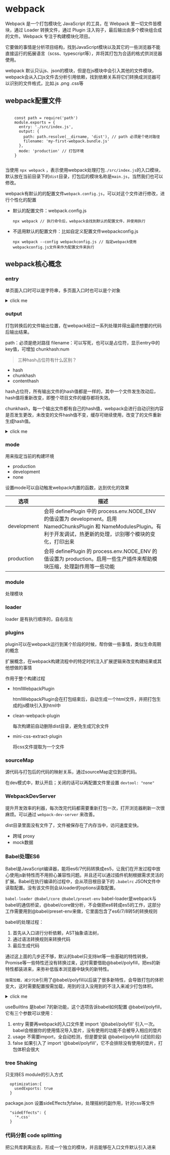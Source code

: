 # webpack

Webpack 是一个打包模块化 JavaScript 的工具，在 Webpack 里一切文件皆模块，通过 Loader 转换文件，通过 Plugin 注入钩子，最后输出由多个模块组合成的文件。Webpack 专注于构建模块化项目。

它要做的事情是分析项目结构，找到JavaScript模块以及其它的一些浏览器不能直接运行的拓展语言（scss、typescript等），并将其打包为合适的格式供浏览器使用。

webpack 默认只认js、json的模块，但是在js模块中会引入其他的文件模块，webpack会从入口js文件去分析引用依赖，找到依赖关系将它们转换成浏览器可以识别的文件格式，比如.js .png .css等

## webpack配置文件

<pre>
  <code>
    const path = require('path')
    module.exports = {
      entry: './src/index.js',
      output: {
        path: path.resolve(__dirname, 'dist'), // path 必须是个绝对路径
        filename: 'my-first-webpack.bundle.js'
      },
      mode: 'production' // 打包环境
    }
  </code>
</pre>

当使用 `npx webpack` ，表示使用webpack处理打包`./src/index.js`的入口模块，默认放在当前目录下的`dist`目录，打包后的模块名称是`main.js`，当然我们也可以修改。

webpack有默认的的配置文件`webpack.config.js`，可以对这个文件进行修改，进行个性化的配置

- 默认的配置文件：webpack.config.js
  
  `npx webpack // 执行命令后，webpack会找到默认的配置文件，并使用执行`
- 不适用默认的配置文件：比如自定义配置文件webpackconfig.js

  `npx webpack --config webpackconfig.js // 指定webpack使用webpackconfig.js文件来作为配置文件来执行`

## webpack核心概念

### entry

单页面入口时可以是字符串，多页面入口时也可以是个对象
<details>
  <summary>click me</summary>
  <pre>
    <code>
      // 单入口 spa 字符串
      entry: 'src/index.js'
      // 相当于
      entry: {
        main: 'src/index.js'
      }
      // 多入口 entry是个对象
      entry: {
        index: './src/index.js',
        login: './src/login.js'
      }
    </code>
  </pre>
</details>

### output
打包转换后的文件输出位置，在webpack经过一系列处理并得出最终想要的代码后输出结果。

path：必须是绝对路径
filename：可以写死，也可以是占位符，显示entry中的key值，可增加 chunkhash:num

> 三种hash占位符有什么区别？
- hash
- chunkhash
- contenthash 

hash占位符，所有输出文件的hash值都是一样的，其中一个文件发生改动后，hash值将重新改变，即整个项目文件的缓存都将失效。

chunkhash，每一个输出文件都有自己的hash值，webpack会进行自动识别内容是否发生更改，未改变的文件hash值不变，缓存可继续使用，改变了的文件重新生成hash值。


<details>
  <summary>click me</summary>
  <pre>
    <code>
      const path = require('path')
      module.exports = {
        entry: {
          index: './src/index.js',
          login: './src/login.js'
        },
        output: {
          path: path.resolve(__dirname, 'dist'),
          filename: '[name]_[hash].js' // '[name]_[chunkhash:8].js'
        },
        mode: 'development'
      }
    </code>
  </pre>
</details>

### mode
用来指定当前的构建环境

- production
- development
- none

设置mode可以自动触发webpack内置的函数，达到优化的效果

| 选项 | 描述 |
| --- | --- |
| development | 会将 definePlugin 中的 process.env.NODE_ENV 的值设置为 development。启用 NamedChunksPlugin 和 NameModulesPlugin。有利于开发调试，热更新的处理，识别哪个模块的变化，打印出来 |
| production | 会将 definePlugin 的 process.env.NODE_ENV 的值设置为 production。启用一些生产插件来帮助模块压缩，处理副作用等一些功能|

### module

处理模块

### loader

loader 是有执行顺序的，自右往左

### plugins

plugin可以在webpack运行到某个阶段的时候，帮你做一些事情，类似生命周期的概念

扩展概念，在webpack构建流程中的特定时机注入扩展逻辑来改变构建结果或其他想做的事情

作用于整个构建过程

- htmlWebpackPlugin

  htmlWebpackPlugin会在打包结束后，自动生成一个html文件，并把打包生成的js模块引入到html中

- clean-webpack-plugin
  
  每次构建前自动删除dist目录，避免生成冗余文件

- mini-css-extract-plugin

  将css文件提取为一个文件  

### sourceMap

源代码与打包后的代码的映射关系，通过sourceMap定位到源代码。

在dev模式中，默认开启；关闭的话可以再配置文件里设置 `devtool: "none"`

### WebpackDevServer

提升开发效率的利器，每次改完代码都需要重新打包一次，打开浏览器刷新一次很麻烦。可以通过 `webpack-dev-server` 来改善。

dist目录里面没有文件了，文件被保存在了内存当中，访问速度变快。

- 跨域 proxy
- mock数据

### Babel处理ES6

Babel是JavaScript编译器，能将es6/7代码转换成es5，让我们在开发过程中放心使用js新特性而不用担心兼容性问题。并且还可以通过插件机制根据需求灵活的扩展。Babel在执行编译的过程中，会从项目根目录下的 `.babelrc` JSON文件中读取配置。没有该文件则会从loader的options读取配置。 

`babel-loader @babel/core @babel/preset-env` babel-loader是webpack与babel的通信桥梁，@babel/core做分析，不会做把es6转成es5的工作，这部分工作需要用到@babel/preset-env来做，它里面包含了es6/7/8转5的转换规则

babel的处理过程：
1. 首先从入口进行分析依赖，AST抽象语法树，
2. 通过语法转换规则来转换代码
3. 最后生成代码

通过这上面的几步还不够，默认的babel只支持let等一些基础的特性转换，Promise等一些特性还没有转换过来，这时需要借助@babel/polyfill，把es的新特性都装进来，来弥补低版本浏览器中缺失的新特性。

`按需加载，减少冗余`引用了@babel/polyfill以后装了很多新特性，会导致打包的体积变大，这时需要配置按需加载，用到的注入没用到的不注入来减少打包体积。   

<details>
  <summary>click me</summary>
  <pre>
    <code>
      options: {
        presets: [
          [
            '@babel/preset-env',
            {
              targets: {
                edge: '17',
                firefox: '60',
                chrome: '67',
                safari: '11.1'
              },
              corejs: 2, // 新版本需要指定核心库版本
              useBuiltIns: 'usage' // 按需注入 
            }
          ]
        ]
      }
    </code>
  </pre>
</details>

useBuiltIns 是babel 7的新功能，这个选项告诉babel如何配置 @babel/polyfill，它有三个参数可以使用：

1. entry 需要再webpack的入口文件里 import '@babel/polyfill' 引入一次。babel会根据你的使用情况导入垫片，没有使用的功能不会被导入相应的垫片
2. usage 不需要import，全自动检测，但是要安装 @babel/polyfill (试验阶段)
3. false 如果引入了 import '@babel/polyfill'，它不会排除没有使用的垫片，打包体积会很大

### tree Shaking
只支持ES module的引入方式

      optimization:{
        usedExports: true
      }

package.json 设置sideEffects为false，处理摇树的副作用，针对css等文件

      "sideEffects": {
        '*.css'
      } 

### 代码分割 code splitting
把公共库剥离出去，形成一个独立的模块，并且能够在入口文件默认引入进来